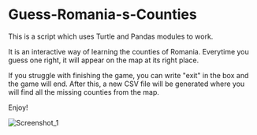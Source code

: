 # Guess-Romania-s-Counties

This is a script which uses Turtle and Pandas modules to work.

It is an interactive way of learning the counties of Romania. Everytime you guess one right, it will appear on the map at its right place.

If you struggle with finishing the game, you can write "exit" in the box and the game will end. After this, a new CSV file will be generated where you will find all the missing counties from the map.

Enjoy!

![Screenshot_1](https://user-images.githubusercontent.com/107721907/184536501-ec0f7f8b-fd7a-44d3-9db1-9bf64eab1ff0.jpg)
